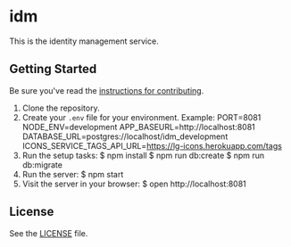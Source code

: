 # idm

This is the identity management service.

## Getting Started

Be sure you've read the [instructions for contributing](./CONTRIBUTING.md).

1. Clone the repository.
2. Create your `.env` file for your environment. Example:
    PORT=8081
    NODE_ENV=development
    APP_BASEURL=http://localhost:8081
    DATABASE_URL=postgres://localhost/idm_development
    ICONS_SERVICE_TAGS_API_URL=https://lg-icons.herokuapp.com/tags
3. Run the setup tasks:
    $ npm install
    $ npm run db:create
    $ npm run db:migrate
4. Run the server:
    $ npm start
5. Visit the server in your browser:
    $ open http://localhost:8081


## License

See the [LICENSE](./LICENSE) file.
